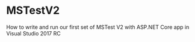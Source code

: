 # MSTestV2
How to write and run our first set of MSTest V2 with ASP.NET Core app in Visual Studio 2017 RC
